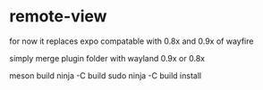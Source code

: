 # remote-view



for now it replaces expo compatable with 0.8x and 0.9x of wayfire

simply merge plugin folder with wayland 0.9x or 0.8x

meson build
ninja -C build
sudo ninja -C build install
